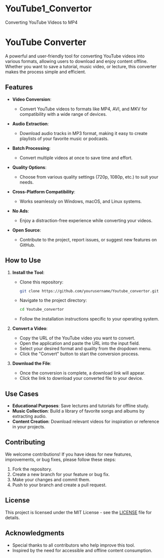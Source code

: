 # YouTube1_Convertor
Converting YouTube Videos to MP4
# YouTube Converter

A powerful and user-friendly tool for converting YouTube videos into various formats, allowing users to download and enjoy content offline. Whether you want to save a tutorial, music video, or lecture, this converter makes the process simple and efficient.

## Features

- **Video Conversion**: 
  - Convert YouTube videos to formats like MP4, AVI, and MKV for compatibility with a wide range of devices.

- **Audio Extraction**: 
  - Download audio tracks in MP3 format, making it easy to create playlists of your favorite music or podcasts.

- **Batch Processing**: 
  - Convert multiple videos at once to save time and effort.

- **Quality Options**: 
  - Choose from various quality settings (720p, 1080p, etc.) to suit your needs.

- **Cross-Platform Compatibility**: 
  - Works seamlessly on Windows, macOS, and Linux systems.

- **No Ads**: 
  - Enjoy a distraction-free experience while converting your videos.

- **Open Source**: 
  - Contribute to the project, report issues, or suggest new features on GitHub.

## How to Use

1. **Install the Tool**:
   - Clone this repository:
     ```bash
     git clone https://github.com/yourusername/Youtube_convertor.git
     ```
   - Navigate to the project directory:
     ```bash
     cd Youtube_convertor
     ```
   - Follow the installation instructions specific to your operating system.

2. **Convert a Video**:
   - Copy the URL of the YouTube video you want to convert.
   - Open the application and paste the URL into the input field.
   - Select your desired format and quality from the dropdown menu.
   - Click the "Convert" button to start the conversion process.

3. **Download the File**:
   - Once the conversion is complete, a download link will appear.
   - Click the link to download your converted file to your device.

## Use Cases

- **Educational Purposes**: Save lectures and tutorials for offline study.
- **Music Collection**: Build a library of favorite songs and albums by extracting audio.
- **Content Creation**: Download relevant videos for inspiration or reference in your projects.

## Contributing

We welcome contributions! If you have ideas for new features, improvements, or bug fixes, please follow these steps:

1. Fork the repository.
2. Create a new branch for your feature or bug fix.
3. Make your changes and commit them.
4. Push to your branch and create a pull request.

## License

This project is licensed under the MIT License - see the [LICENSE](LICENSE) file for details.

## Acknowledgments

- Special thanks to all contributors who help improve this tool.
- Inspired by the need for accessible and offline content consumption.
